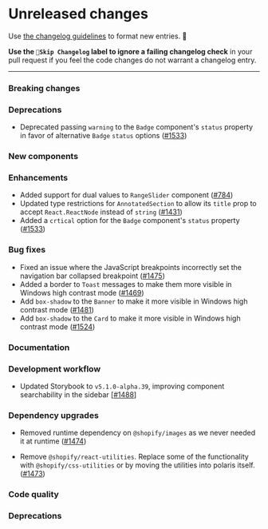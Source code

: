 # Unreleased changes

Use [the changelog guidelines](https://git.io/polaris-changelog-guidelines) to format new entries. 💜

**Use the `🤖Skip Changelog` label to ignore a failing changelog check** in your pull request if you feel the code changes do not warrant a changelog entry.

---

### Breaking changes

### Deprecations

- Deprecated passing `warning` to the `Badge` component's `status` property in favor of alternative `Badge` `status` options ([#1533](https://github.com/Shopify/polaris-react/pull/1533))

### New components

### Enhancements

- Added support for dual values to `RangeSlider` component ([#784](https://github.com/Shopify/polaris-react/pull/784))
- Updated type restrictions for `AnnotatedSection` to allow its `title` prop to accept `React.ReactNode` instead of `string` ([#1431](https://github.com/Shopify/polaris-react/pull/1431))
- Added a `crtical` option for the `Badge` component's `status` property ([#1533](https://github.com/Shopify/polaris-react/pull/1533))

### Bug fixes

- Fixed an issue where the JavaScript breakpoints incorrectly set the navigation bar collapsed breakpoint ([#1475](https://github.com/Shopify/polaris-react/pull/1475))
- Added a border to `Toast` messages to make them more visible in Windows high contrast mode ([#1469](https://github.com/Shopify/polaris-react/pull/1469))
- Add `box-shadow` to the `Banner` to make it more visible in Windows high contrast mode ([#1481](https://github.com/Shopify/polaris-react/pull/1481))
- Add `box-shadow` to the `Card` to make it more visible in Windows high contrast mode ([#1524](https://github.com/Shopify/polaris-react/pull/1524))

### Documentation

### Development workflow

- Updated Storybook to `v5.1.0-alpha.39`, improving component searchability in the sidebar [[#1488](https://github.com/Shopify/polaris-react/pull/1488)]

### Dependency upgrades

- Removed runtime dependency on `@shopify/images` as we never needed it at runtime ([#1474](https://github.com/Shopify/polaris-react/pull/1474))

- Remove `@shopify/react-utilities`. Replace some of the functionality with `@shopify/css-utilities` or by moving the utilities into polaris itself. ([#1473](https://github.com/Shopify/polaris-react/pull/1473))

### Code quality

### Deprecations
